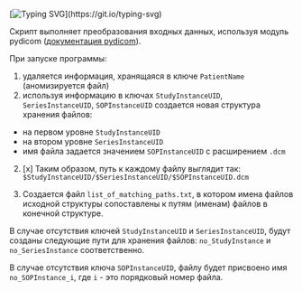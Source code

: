 [![Typing SVG](https://readme-typing-svg.herokuapp.com?font=Fira+Code&pause=1000&width=435&lines=%D0%92%D1%85%D0%BE%D0%B4%D0%BD%D1%8B%D0%B5+%D0%B4%D0%B0%D0%BD%D0%BD%D1%8B%D0%B5++%D0%B2+%D0%B4%D0%B8%D1%80%D0%B5%D0%BA%D1%82%D0%BE%D1%80%D0%B8%D0%B8+%60src%60.)](https://git.io/typing-svg)

Скрипт выполняет преобразования входных данных, используя модуль pydicom
([документация pydicom](https://pydicom.github.io/pydicom/stable)).

При запуске программы:
1. удаляется информация, хранящаяся в ключе `PatientName` (аномизируется файл)
2. используя информацию в ключах `StudyInstanceUID`, `SeriesInstanceUID`, `SOPInstanceUID` создается новая структура хранения файлов:
* на первом уровне `StudyInstanceUID`
* на втором уровне `SeriesInstanceUID`
* имя файла задается значением `SOPInstanceUID` с расширением `.dcm`

2. [x] Таким образом, путь к каждому файлу выглядит так: `$StudyInstanceUID/$SeriesInstanceUID/$SOPInstanceUID.dcm`


3. Создается файл `list_of_matching_paths.txt`, в котором имена файлов исходной структуры сопоставлены к путям (именам) файлов в конечной структуре.

В случае отсутствия ключей `StudyInstanceUID` и `SeriesInstanceUID`, будут созданы следующие пути для хранения файлов: 
`no_StudyInstance` и `no_SeriesInstance` соответственно.

В случае отсутствия ключа `SOPInstanceUID`, файлу будет присвоено имя `no_SOPInstance_i`, где `i` - это порядковый номер файла.